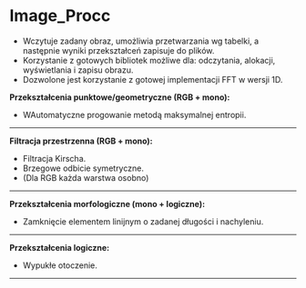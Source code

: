 # Image_Procc

* Wczytuje zadany obraz, umożliwia przetwarzania wg tabelki, a następnie wyniki
przekształceń zapisuje do plików.
* Korzystanie z gotowych bibliotek możliwe dla: odczytania, alokacji, wyświetlania i zapisu obrazu.
* Dozwolone jest korzystanie z gotowej implementacji FFT w wersji 1D.

<b>Przekształcenia punktowe/geometryczne (RGB + mono):</b> 
* WAutomatyczne progowanie metodą maksymalnej entropii.

***

<b>Filtracja przestrzenna (RGB + mono): </b> 
* Filtracja Kirscha.
* Brzegowe odbicie symetryczne.
* (Dla RGB każda warstwa osobno)

___

<b>Przekształcenia morfologiczne (mono + logiczne): </b>
* Zamknięcie elementem linijnym o zadanej długości i nachyleniu.

___

<b>Przekształcenia logiczne: </b>
* Wypukłe otoczenie.

___
